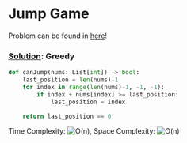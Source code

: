 # Jump Game

Problem can be found in [here](https://leetcode.com/problems/jump-game/)!

### [Solution](/Array/55-JumpGame/solution.py): Greedy

```python
def canJump(nums: List[int]) -> bool:
    last_position = len(nums)-1
    for index in range(len(nums)-1, -1, -1):
        if index + nums[index] >= last_position:
            last_position = index

    return last_position == 0
```

Time Complexity: ![O(n)](<https://latex.codecogs.com/svg.image?\inline&space;O(n)>), Space Complexity: ![O(n)](<https://latex.codecogs.com/svg.image?\inline&space;O(n)>)
